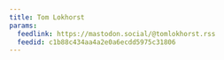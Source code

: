 ```yaml
---
title: Tom Lokhorst
params:
  feedlink: https://mastodon.social/@tomlokhorst.rss
  feedid: c1b88c434aa4a2e0a6ecdd5975c31806
---
```

